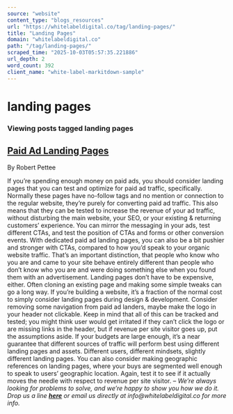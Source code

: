 ```yaml
---
source: "website"
content_type: "blogs_resources"
url: "https://whitelabeldigital.co/tag/landing-pages/"
title: "Landing Pages"
domain: "whitelabeldigital.co"
path: "/tag/landing-pages/"
scraped_time: "2025-10-03T05:57:35.221886"
url_depth: 2
word_count: 392
client_name: "white-label-markitdown-sample"
---
```


# landing pages

### Viewing posts tagged landing pages

## [Paid Ad Landing Pages](https://whitelabeldigital.co/paid-ad-landing-pages/)

By Robert Pettee

If you’re spending enough money on paid ads, you should consider landing pages that you can test and optimize for paid ad traffic, specifically. Normally these pages have no-follow tags and no mention or connection to the regular website, they’re purely for converting paid ad traffic. This also means that they can be tested to increase the revenue of your ad traffic, without disturbing the main website, your SEO, or your existing & returning customers’ experience. You can mirror the messaging in your ads, test different CTAs, and test the position of CTAs and forms or other conversion events. With dedicated paid ad landing pages, you can also be a bit pushier and stronger with CTAs, compared to how you’d speak to your organic website traffic. That’s an important distinction, that people who know who you are and came to your site behave entirely different than people who don’t know who you are and were doing something else when you found them with an advertisement. Landing pages don’t have to be expensive, either. Often cloning an existing page and making some simple tweaks can go a long way. If you’re building a website, it’s a fraction of the normal cost to simply consider landing pages during design & development. Consider removing some navigation from paid ad landers, maybe make the logo in your header not clickable. Keep in mind that all of this can be tracked and tested; you might think user would get irritated if they can’t click the logo or are missing links in the header, but if revenue per site visitor goes up, put the assumptions aside. If your budgets are large enough, it’s a near guarantee that different sources of traffic will perform best using different landing pages and assets. Different users, different mindsets, slightly different landing pages. You can also consider making geographic references on landing pages, where your buys are segmented well enough to speak to users’ geographic location. Again, test it to see if it actually moves the needle with respect to revenue per site visitor. – _We’re always looking for problems to solve, and we’re happy to show you how we do it. Drop us a line [**here**](https://whitelabeldigital.co/contact/) or email us directly at _info@whitelabeldigital.co_ for more info._